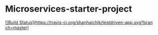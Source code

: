 # Microservices-starter-project

[![Build Status](https://travis-ci.org/shanhaichik/testdriven-app.svg?bran
ch=master)](https://travis-ci.org/shanhaichik/microservices-starter-project)